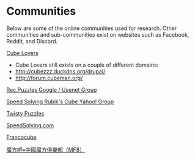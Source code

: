 # Communities

Below are some of the online communities used for research. Other communities and sub-communities exist on websites such as Facebook, Reddit, and Discord.

[Cube Lovers](https://www.math.rwth-aachen.de/~Martin.Schoenert/Cube-Lovers/Index_by_Date.html)

- Cube Lovers still exists on a couple of different domains:
- http://cubezzz.duckdns.org/drupal/
- http://forum.cubeman.org/

[Rec.Puzzles Google / Usenet Group](https://groups.google.com/g/rec.puzzles)

[Speed Solving Rubik's Cube Yahoo! Group](https://archive.org/details/speedsolvingrubikscube)

[Twisty Puzzles](https://twistypuzzles.com/)

[SpeedSolving.com](https://www.speedsolving.com/)

[Francocube](https://forum.francocube.com/)

[魔方吧•中國魔方俱樂部（MF8）](http://bbs.mf8-china.com/)
